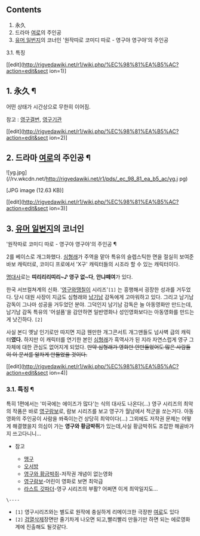 ## Contents

    

1. 永久 
2. 드라마 [여로](%EC%97%AC%EB%A1%9C.md)의 주인공 
3. [유머 일번지](%EC%9C%A0%EB%A8%B8%20%EC%9D%BC%EB%B2%88%EC%A7%80.md)의 코너인 '원작따로 코미디 따로 - 영구야 영구야'의 주인공 
    

3.1. 특징

[[edit](http://rigvedawiki.net/r1/wiki.php/%EC%98%81%EA%B5%AC?action=edit&sect
ion=1)]

## 1. 永久 ¶

어떤 상태가 시간상으로 무한히 이어짐.

  

참고 : [영구결번](%EC%98%81%EA%B5%AC%EA%B2%B0%EB%B2%88.md),
[영구기관](%EC%98%81%EA%B5%AC%EA%B8%B0%EA%B4%80.md)

  

[[edit](http://rigvedawiki.net/r1/wiki.php/%EC%98%81%EA%B5%AC?action=edit&sect
ion=2)]

## 2. 드라마 [여로](%EC%97%AC%EB%A1%9C.md)의 주인공 ¶

  

![yg.jpg](//rv.wkcdn.net/http://rigvedawiki.net/r1/pds/_ec_98_81_ea_b5_ac/yg.j
pg)

[JPG image (12.63 KB)]

  

[[edit](http://rigvedawiki.net/r1/wiki.php/%EC%98%81%EA%B5%AC?action=edit&sect
ion=3)]

## 3. [유머 일번지](%EC%9C%A0%EB%A8%B8%20%EC%9D%BC%EB%B2%88%EC%A7%80.md)의 코너인
'원작따로 코미디 따로 - 영구야 영구야'의 주인공 ¶

2를 베이스로 개그화했다. [심형래](%EC%8B%AC%ED%98%95%EB%9E%98.md)가 주역을 맡아 특유의 슬렙스틱한 면을
절실히 보여준 바보 캐릭터로, 코미디 프로에서 'X구' 캐릭터들의 시조라 할 수 있는 캐릭터이다.

  

[명대사](%EB%AA%85%EB%8C%80%EC%82%AC.md)로는 **띠리리리띠리~♪ 영구 없~다**, **안냐떼여**가 있다.

  

한국 서브컬쳐계의 신화. '[영구와땡칠이](%EC%98%81%EA%B5%AC%EC%99%80%20%EB%95%A1%EC%B9%A0%EC%9D%B4.md)
시리즈'`[1]` 는 흥행해서 굉장한 성과를 거두었다. 당시 대원 사장이 지금도 심형래와
[남기남](%EB%82%A8%EA%B8%B0%EB%82%A8.md) 감독에게 고마워하고 있다. 그리고 남기남 감독이 그나마 성공을
거두었던 분야. 그덕인지 남기남 감독은 늘 아동영화만 만드는데, 남기남 감독 특유의 '어설픔'을 감안하면 일반영화나 성인영화보다는 아동영화를
만드는게 낫긴하다. `[2]`

  

사실 본디 옛날 인기로만 따지면 지금 웬만한 개그콘서트 개그맨들도 넘사벽 급의 캐릭터**였다.** 하지만 이 캐릭터를 연기한 본인
[심형래](%EC%8B%AC%ED%98%95%EB%9E%98.md)가 흑역사가 된 지라 자연스럽게 영구 그 자체에 대한 관심도 없어지게
되었다. <del>만약 심형래가 영화만 안만들었어도 많은 사람들이 이 문서를 알차게 만들었을 것이다.</del>

[[edit](http://rigvedawiki.net/r1/wiki.php/%EC%98%81%EA%B5%AC?action=edit&sect
ion=4)]

### 3.1. 특징 ¶

특히 1편에서는 '미국에는 에이즈가 많다'는 식의 대사도 나온다(...) 영구 시리즈의 최악의 작품은 바로
[영구람보](%EC%98%81%EA%B5%AC%EB%9E%8C%EB%B3%B4.md)로, 람보 시리즈를 보고 영구가 월남에서 적군을
쏘는거다. 아동영화의 주인공이 사람을 쏴죽이는건 상당히 최악이다(...) 그외에도 저작권 문제는 어떻게 해결했을지 의심이 가는 **영구와
황금박쥐**가 있는데,사실 황금박쥐도 조잡한 해골바가지 쓰고다니니...

  
  

  * 참고  

    * [맹구](%EB%A7%B9%EA%B5%AC.md)
    * [오서방](%EC%98%A4%EC%84%9C%EB%B0%A9.md)
    * [영구와 황금박쥐](%EC%98%81%EA%B5%AC%EC%99%80%20%ED%99%A9%EA%B8%88%EB%B0%95%EC%A5%90.md)-저작권 개념이 없는영화
    * [영구람보](%EC%98%81%EA%B5%AC%EB%9E%8C%EB%B3%B4.md)-어린이 영화로 보면 최악급
    * [라스트 갓파더](%EB%9D%BC%EC%8A%A4%ED%8A%B8%20%EA%B0%93%ED%8C%8C%EB%8D%94.md)-영구 시리즈의 부활? 어쩌면 이게 최악일지도...

`\----`

  * `[1]` 영구시리즈와는 별도로 원작에 충실하게 리메이크한 극장판 [여로](%EC%97%AC%EB%A1%9C.md)도 있다
  * `[2]` [검열삭제](%EA%B2%80%EC%97%B4%EC%82%AD%EC%A0%9C.md)장면만 줄기차게 나오면 되고,빨리빨리 만들기만 하면 되는 에로영화계에 진출해도 될것같다.

